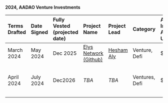 **2024, AADAO Venture Investments** 

|**Terms Drafted**| **Date Signed**|**Fully Vested** (projected date)| **Project Name**|**Project Lead**|**Category**|**Approved Investment Amount** USD| **Disbursements** USD |**AADAO Assignee**|
|:---             |:---            |:---             |:---            |:---        |:---                              |:---                                 |:---              |:---|
|March 2024|May 2024|Dec 2025|[Elys Network (Github)](https://github.com/elys-network)|[Hesham Aly](https://x.com/HeshamAly1001)|Venture, Defi|$500,000|  $500,000, in two disbursements [$250,000](https://daodao.zone/dao/neutron10xwzc88kefwtlup9c2tmw4mj4ng7u79g8lsapp0c9jc02xt247zqwzzghf/proposals/A32) [$250,000](https://daodao.zone/dao/neutron10xwzc88kefwtlup9c2tmw4mj4ng7u79g8lsapp0c9jc02xt247zqwzzghf/proposals/A33)|[Mark Dencker](https://x.com/i/flow/login?redirect_after_login=%2FMarkDencker)|
|April 2024| July 2024|Dec2026|*TBA*    |*TBA*    |Ventures, Defi|$250,000|$250,427 in four disbursements [$123](https://daodao.zone/dao/neutron10xwzc88kefwtlup9c2tmw4mj4ng7u79g8lsapp0c9jc02xt247zqwzzghf/proposals/A53), [$10,304](https://daodao.zone/dao/neutron10xwzc88kefwtlup9c2tmw4mj4ng7u79g8lsapp0c9jc02xt247zqwzzghf/proposals/A54), [$100,000](https://daodao.zone/dao/neutron10xwzc88kefwtlup9c2tmw4mj4ng7u79g8lsapp0c9jc02xt247zqwzzghf/proposals/A55), [$1140,000](https://daodao.zone/dao/neutron10xwzc88kefwtlup9c2tmw4mj4ng7u79g8lsapp0c9jc02xt247zqwzzghf/proposals/A56)|[Mark Dencker](https://x.com/i/flow/login?redirect_after_login=%2FMarkDencker)|


